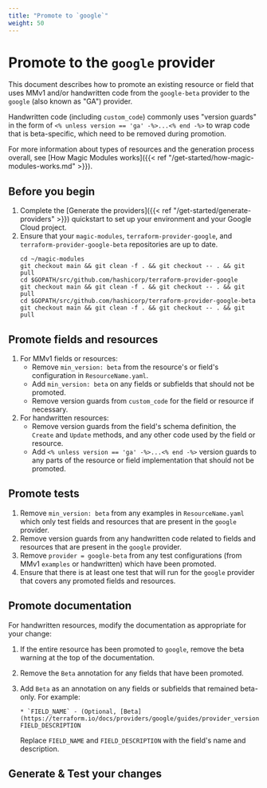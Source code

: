 ```yaml
---
title: "Promote to `google`"
weight: 50
---
```


# Promote to the `google` provider

This document describes how to promote an existing resource or field that uses MMv1 and/or handwritten code from the `google-beta` provider to the `google` (also known as "GA") provider.

Handwritten code (including `custom_code`) commonly uses "version guards" in the form of `<% unless version == 'ga' -%>...<% end -%>` to wrap code that is beta-specific, which need to be removed during promotion.

For more information about types of resources and the generation process overall, see [How Magic Modules works]({{< ref "/get-started/how-magic-modules-works.md" >}}).

## Before you begin

1. Complete the [Generate the providers]({{< ref "/get-started/generate-providers" >}}) quickstart to set up your environment and your Google Cloud project.
2. Ensure that your `magic-modules`, `terraform-provider-google`, and `terraform-provider-google-beta` repositories are up to date.
   ```
   cd ~/magic-modules
   git checkout main && git clean -f . && git checkout -- . && git pull
   cd $GOPATH/src/github.com/hashicorp/terraform-provider-google
   git checkout main && git clean -f . && git checkout -- . && git pull
   cd $GOPATH/src/github.com/hashicorp/terraform-provider-google-beta
   git checkout main && git clean -f . && git checkout -- . && git pull
   ```

## Promote fields and resources

1. For MMv1 fields or resources:
   - Remove `min_version: beta` from the resource's or field's configuration in `ResourceName.yaml`.
   - Add `min_version: beta` on any fields or subfields that should not be promoted.
   - Remove version guards from `custom_code` for the field or resource if necessary.
2. For handwritten resources:
   - Remove version guards from the field's schema definition, the `Create` and `Update` methods, and any other code used by the field or resource.
   - Add `<% unless version == 'ga' -%>...<% end -%>` version guards to any parts of the resource or field implementation that should not be promoted.

## Promote tests

1. Remove `min_version: beta` from any examples in `ResourceName.yaml` which only test fields and resources that are present in the `google` provider.
2. Remove version guards from any handwritten code related to fields and resources that are present in the `google` provider.
3. Remove `provider = google-beta` from any test configurations (from MMv1 `examples` or handwritten) which have been promoted.
4. Ensure that there is at least one test that will run for the `google` provider that covers any promoted fields and resources.

## Promote documentation

For handwritten resources, modify the documentation as appropriate for your change:

1. If the entire resource has been promoted to `google`, remove the beta warning at the top of the documentation.
2. Remove the `Beta` annotation for any fields that have been promoted.
3. Add `Beta` as an annotation on any fields or subfields that remained beta-only. For example:

   ```
   * `FIELD_NAME` - (Optional, [Beta](https://terraform.io/docs/providers/google/guides/provider_versions.html)) FIELD_DESCRIPTION
   ```

   Replace `FIELD_NAME` and `FIELD_DESCRIPTION` with the field's name and description.

## Generate & Test your changes
